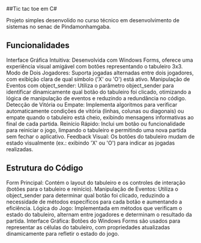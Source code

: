 
##Tic tac toe em C#

Projeto simples desenvolido no curso técnico em desenvolvimento de sistemas no senac de Pindamonhamgaba.



## Funcionalidades

Interface Gráfica Intuitiva: Desenvolvida com Windows Forms, oferece uma experiência visual amigável com botões representando o tabuleiro 3x3.
Modo de Dois Jogadores: Suporta jogadas alternadas entre dois jogadores, com exibição clara de qual símbolo ('X' ou 'O') está ativo.
Manipulação de Eventos com object_sender: Utiliza o parâmetro object_sender para identificar dinamicamente qual botão do tabuleiro foi clicado, otimizando a lógica de manipulação de eventos e reduzindo a redundância no código.
Detecção de Vitória ou Empate: Implementa algoritmos para verificar automaticamente condições de vitória (linhas, colunas ou diagonais) ou empate quando o tabuleiro está cheio, exibindo mensagens informativas ao final de cada partida.
Reinício Rápido: Inclui um botão ou funcionalidade para reiniciar o jogo, limpando o tabuleiro e permitindo uma nova partida sem fechar o aplicativo.
Feedback Visual: Os botões do tabuleiro mudam de estado visualmente (ex.: exibindo 'X' ou 'O') para indicar as jogadas realizadas.



## Estrutura do Código
Form Principal: Contém o layout do tabuleiro e os controles de interação (botões para o tabuleiro e reinício).
Manipulação de Eventos: Utiliza o object_sender para determinar qual botão foi clicado, reduzindo a necessidade de métodos específicos para cada botão e aumentando a eficiência.
Lógica do Jogo: Implementada em métodos que verificam o estado do tabuleiro, alternam entre jogadores e determinam o resultado da partida.
Interface Gráfica: Botões do Windows Forms são usados para representar as células do tabuleiro, com propriedades atualizadas dinamicamente para refletir o estado do jogo.
